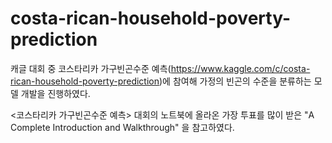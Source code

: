 # costa-rican-household-poverty-prediction
캐글 대회 중 코스타리카 가구빈곤수준 예측(https://www.kaggle.com/c/costa-rican-household-poverty-prediction)에 참여해 가정의 빈곤의 수준을 분류하는 모델 개발을 진행하였다.  


<코스타리카 가구빈곤수준 예측> 대회의 노트북에 올라온 가장 투표를 많이 받은 "A Complete Introduction and Walkthrough" 을 참고하였다. 
